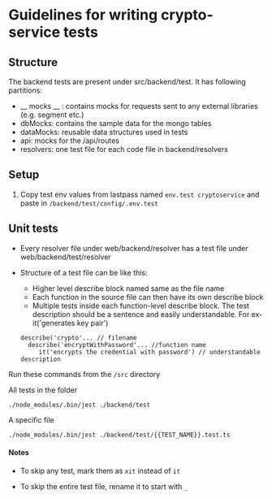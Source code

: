 # Guidelines for writing crypto-service tests

## Structure
  The backend tests are present under src/backend/test. It has following partitions:
  - __ mocks __ : contains mocks for requests sent to any external libraries (e.g. segment etc.)
  - dbMocks: contains the sample data for the mongo tables
  - dataMocks: reusable data structures used in tests
  - api: mocks for the /api/routes
  - resolvers: one test file for each code file in backend/resolvers

## Setup
1. Copy test env values from lastpass named `env.test cryptoservice` and paste in `/backend/test/config/.env.test`

## Unit tests
* Every resolver file under web/backend/resolver has a test file under web/backend/test/resolver

* Structure of a test file can be like this:
  - Higher level describe block named same as the file name
  - Each function in the source file can then have its own describe block
  - Multiple tests inside each function-level describe block. The test description should be a sentence and easily understandable. For ex- it('generates key pair')

  ```
  describe('crypto'... // filename
    describe('encryptWithPassword'... //function name
       it('encrypts the credential with password') // understandable description
  ```

Run these commands from the `/src` directory

All tests in the folder

```
./node_modules/.bin/jest ./backend/test
```

A specific file

```
./node_modules/.bin/jest ./backend/test/{{TEST_NAME}}.test.ts
```

#### Notes
* To skip any test, mark them as `xit` instead of `it`

* To skip the entire test file, rename it to start with `_`

